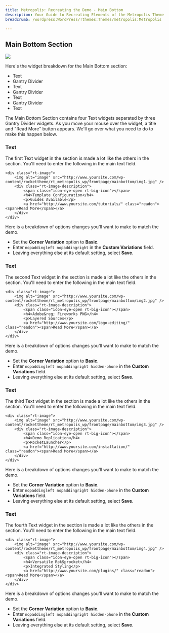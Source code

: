 ```yaml
---
title: Metropolis: Recreating the Demo - Main Bottom
description: Your Guide to Recreating Elements of the Metropolis Theme for WordPress
breadcrumb: /wordpress:WordPress/!themes:Themes/metropolis:Metropolis

---
```


Main Bottom Section
-----
![][demo31]

Here's the widget breakdown for the Main Bottom section:

* Text
* Gantry Divider
* Text
* Gantry Divider
* Text
* Gantry Divider
* Text

The Main Bottom Section contains four Text widgets separated by three Gantry Divider widgets. As you move your mouse over the widget, a title and "Read More" button appears. We'll go over what you need to do to make this happen below.

### Text
The first Text widget in the section is made a lot like the others in the section. You'll need to enter the following in the main text field.

~~~
<div class="rt-image">
    <img alt="image" src="http://www.yoursite.com/wp-content/rockettheme/rt_metropolis_wp/frontpage/mainbottom/img1.jpg" />
    <div class="rt-image-description">
        <span class="icon-eye-open rt-big-icon"></span>
        <h4>Template Configuration</h4>
        <p>Guides Available</p>
        <a href="http://www.yoursite.com/tutorials/" class="readon"><span>Read More</span></a>
    </div>
</div>
~~~

Here is a breakdown of options changes you'll want to make to match the demo.

* Set the **Corner Variation** option to **Basic**.
* Enter `nopaddingleft nopaddingright` in the **Custom Variations** field.
* Leaving everything else at its default setting, select **Save**.

### Text
The second Text widget in the section is made a lot like the others in the section. You'll need to enter the following in the main text field.

~~~
<div class="rt-image">
    <img alt="image" src="http://www.yoursite.com/wp-content/rockettheme/rt_metropolis_wp/frontpage/mainbottom/img2.jpg" />
    <div class="rt-image-description">
        <span class="icon-eye-open rt-big-icon"></span>
        <h4>Adobe&reg; Fireworks PNG</h4>
        <p>Layered Sources</p>
        <a href="http://www.yoursite.com/logo-editing/" class="readon"><span>Read More</span></a>
    </div>
</div>
~~~

Here is a breakdown of options changes you'll want to make to match the demo.

* Set the **Corner Variation** option to **Basic**.
* Enter `nopaddingleft nopaddingright hidden-phone` in the **Custom Variations** field.
* Leaving everything else at its default setting, select **Save**.

### Text
The third Text widget in the section is made a lot like the others in the section. You'll need to enter the following in the main text field.

~~~
<div class="rt-image">
    <img alt="image" src="http://www.yoursite.com/wp-content/rockettheme/rt_metropolis_wp/frontpage/mainbottom/img3.jpg" />
    <div class="rt-image-description">
        <span class="icon-eye-open rt-big-icon"></span>
        <h4>Demo Replication</h4>
        <p>RocketLauncher</p>
        <a href="http://www.yoursite.com/installation/" class="readon"><span>Read More</span></a>
    </div>
</div>
~~~

Here is a breakdown of options changes you'll want to make to match the demo.

* Set the **Corner Variation** option to **Basic**.
* Enter `nopaddingleft nopaddingright hidden-phone` in the **Custom Variations** field.
* Leaving everything else at its default setting, select **Save**.

### Text
The fourth Text widget in the section is made a lot like the others in the section. You'll need to enter the following in the main text field.

~~~
<div class="rt-image">
    <img alt="image" src="http://www.yoursite.com/wp-content/rockettheme/rt_metropolis_wp/frontpage/mainbottom/img4.jpg" />
    <div class="rt-image-description">
        <span class="icon-eye-open rt-big-icon"></span>
        <h4>Versatile RokSprocket</h4>
        <p>Integrated Styling</p>
        <a href="http://www.yoursite.com/plugins/" class="readon"><span>Read More</span></a>
    </div>
</div>
~~~

Here is a breakdown of options changes you'll want to make to match the demo.

* Set the **Corner Variation** option to **Basic**.
* Enter `nopaddingleft nopaddingright hidden-phone` in the **Custom Variations** field.
* Leaving everything else at its default setting, select **Save**.

[demo31]: assets/wp_metropolis_demo_31.jpg
